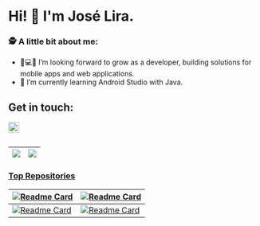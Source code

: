 # Hi! 👋 I'm José Lira.


### 🕵 A little bit about me:

- 📱💻🚀 I’m looking forward to grow as a developer, building solutions for mobile apps and web applications.
- 🌱 I’m currently learning Android Studio with Java.

## Get in touch:
<a href="https://www.linkedin.com/in/josemoralesl/">
  <img align="left" alt="Abhishek's LinkedIN" width="22px" src="https://raw.githubusercontent.com/peterthehan/peterthehan/master/assets/linkedin.svg" />
  <br> <br> 

  <!---
 This is a comment
 ![](https://visitor-badge.glitch.me/badge?page_id=JoseLiraa.JoseLiraa)
--->

| <img align="center" src="https://github-readme-stats.vercel.app/api?username=JoseLiraa&show_icons=true&theme=dark&hide=contribs,prs" /> | <img align="center" src="https://github-readme-stats.vercel.app/api/top-langs/?username=JoseLiraa&layout=compact&theme=dark&hide_border=true" /> |
| ------------- | ------------- |

### Top Repositories

[![Readme Card](https://github-readme-stats.vercel.app/api/pin/?username=JoseLiraa&repo=Bootcamp-CoreCode&show_owner=true&theme=dark)](https://github.com/JoseLiraa/Bootcamp-CoreCode) | [![Readme Card](https://github-readme-stats.vercel.app/api/pin/?username=JoseLiraa&repo=Pokedex&show_owner=true&theme=dark)](https://github.com/JoseLiraa/Pokedex) |
| ------------- | ------------- |
[![Readme Card](https://github-readme-stats.vercel.app/api/pin/?username=JoseLiraa&repo=DPSGuia6EjercicioComplementario&show_owner=true&theme=dark)](https://github.com/JoseLiraa/DPSGuia6EjercicioComplementario) | [![Readme Card](https://github-readme-stats.vercel.app/api/pin/?username=JoseLiraa&repo=Parcial2-DPS-Ejercicio1&show_owner=true&theme=dark)](https://github.com/JoseLiraa/Parcial2-DPS-Ejercicio1) |
